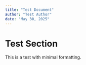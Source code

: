 ```yaml
---
title: "Test Document"
author: "Test Author"
date: "May 30, 2025"
---
```


# Test Section

This is a test with minimal formatting.
